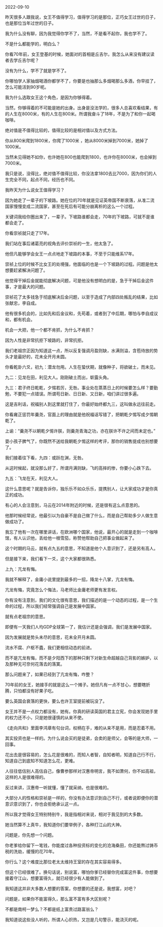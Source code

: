 2022-09-10

昨天很多人跟我说，女王不值得学习，值得学习的是那位，正巧女王过世的日子，也是那位当年过世的日子。

我为什么没有聊，因为我觉得你学不了，当然，不是看不起你，我也学不了。

不是什么都能学的，明白么？

你看70年前，女王登基的时候，她面对的首相是丘吉尔，我怎么从来没有建议读者去学丘吉尔呢？

没有为什么，学不了就是学不了。

你哪怕学人家抽烟喝酒你都学不了，你要是也抽那么多烟喝那么多酒，你早挂了，怎么可能活到90岁呢。

我为什么选取女王这个角色，是因为你够得着。

当然，你够得着的不可能是她的出身。出身是没法学的，很多人总喜欢看结果，有的人生在8000米，有的人生在800米。所谓我奋斗了18年，不是为了和你一起喝咖啡。

绝对值是不值得比较的，值得比较的是相对值以及方式方法。

你从800米爬到1800米，你爬了1000米 ，她从8000米掉到7000米，她掉了1000米。

当然未见得她不如你，也许她在800也能爬到1800，也许你在8000米，也会掉到7000米。

我只是说，没得比，绝对值不值得比较，你没法拿1800去比7000，因为你们的人生完全不同，起点不同，经历也不同。

我昨天为什么说女王值得学习？

因为她走了一辈子的下坡路。她在位的70年就是见证英帝国不断衰落，从准二流国家慢慢变成二流国家，甚至在死后有可能分崩离析的这么一个过程。

关键词我给你圈出来了，一辈子。下坡路谁都会走，70年的下坡路，可就不是谁都会走了。

你看崇祯就只走了17年。

我们站在事后诸葛亮的视角去评价崇祯的一生，他太急了。

他但凡能够学会女王一点点地走下坡路的本事，不至于只能维系17年。

崇祯上位的时候不比女王的处境强，他面临的也是一个下坡路的过程。问题是他太想要赶紧解决问题了。

他觉得干掉后金就能彻底解决问题，可是他没有想明白的是，急于干掉后金这件事，才是最大的问题。

崇祯花了太多钱急于彻底解决后金问题，以至于造成了内部四处叛乱的结果，比如张献忠，李自成。

他有很多机会的，比如先和后金议和，先苟着，或者到了中后期，哪怕与李自成议和，都有机会。

机会一大把，他一个都不肯抓，为什么不肯抓？

因为人性是非常抗拒下坡路的，非常抗拒。

我们老祖宗正因为知道这一点，所以反复强调月盈则缺，水满则溢，含苞待放的势头才是最好的，花未全开月未圆。

你看乾卦六爻，初九：潜龙勿用。人生在蛰伏期，就像种子，将欲破土，而未见。

九二：见龙在田，利见大人。刚刚破土而出，崭露头角。

九三：君子终日乾乾，夕惕若厉，无咎。事业处在蒸蒸日上的时候要怎么样？要勤勉，不要犯一点错误。所谓苟日新、日日新、又日新，咱们讲过很多遍。

这是吉利话，祝福别人到这里就打住了，你最好始终都九三，这叫做永远往前走。

你看雍正惩罚年羹尧，官面上的理由就是他祝福话写错了，把朝乾夕惕写成夕惕朝乾了。

上谕：“羹尧不以朝乾夕惕许朕，则羹尧青海之功，亦在朕许不许之间而未定也。”

耍小孩子脾气了，你既然不送给我朝乾夕惕这样的考评，那你的销售提成也别想要了。

我们接着往下看，九四：或跃在渊，无咎。

从这时候起，就没那么好了，所谓月满则缺，飞的高摔的惨，你要小心跌下去。

九五：飞龙在天，利见大人。

这什么意思呢？就是告诉你，独乐乐不如众乐乐，提携别人，让大家成功才是你真正的成功。

有心的人会注意到，马云在2014年附近的时候，还是很有这么点意思的。

他那时候经常说，他最引以为自豪不是自己做了什么，而是自己帮助多少人做生意做成功了。

我忘了他有一次在哪里讲话，在欧洲哪个国家，他说，最开心的就是走到一个咖啡馆，有人认识他，丢给他一根雪茄，称赞他帮助自己把事业做起来了。

这个时期的马云，就有点九五的意思，不知道是他个人意识到了，还是另有高人。

但是接下来，我们看下一爻，这个大家都很熟悉。

上九：亢龙有悔。

我就不解释了，金庸小说里提到最多的一招，降龙十八掌，亢龙有悔。

亢龙有悔，究竟怎么个悔法，马老师比金庸老师更有发言权。

你有没有注意到，我们的文化很有意思，我们描述的是一个动态的过程，是一个生命的过程，所以我们经常强调自己是发展中国家。

就有点老祖宗的意思。

即便有一天我们人均GDP全球第一了，我估计还是会强调，我们是发展中国家。

因为发展就是势头未尽的意思，花未全开月未圆。

流水不腐、户枢不蠹，我们更相信动态的前进。

而不是亢龙有悔，而不是夕阳西下的那种只剩下对新生命超越自己背影的嫉妒，以及那种无可奈何花落去的落寞。

那么问题来了，如果已经到了亢龙有悔，咋整？

70年前的女王，她接手的就是这么一个摊子。她但凡有一点不甘心，想要瞎折腾，只怕都没有好果子吃。

要么英国会衰落的更快，要么也许王室提前被玩没了。

女王并不是一点权力都没有，她有。你真的研读英国的君主立宪，你会发现她手里的权力还不小，只是她很谨慎的从来不使。

《走向共和》里面李鸿章有句台词，权柄在手，难的从来不是用，而是忍着不用。

其实投资也是一样的。为什么说会买的是徒弟，会卖的是师父，会等的是大师，一回事。

花出去是很容易的，怎么花是很难的，而知人者智，自知者明，知道自己行不行，知道自己到底知不知道怎么花，更难。

人往往低估别人高估自己，像曹参那样对汉惠帝明言，我不如萧何，你不如高祖，这样的人是很难得的。

反过来讲，汉惠帝一听就懂，懂了就采纳，也是很难的。

大部分人的性格和崇祯是一样的，你没有办法意识到自己不行，或者说即便你的潜意识意识到了，你也会拒绝承认这一点。

所以我才觉得女王特别特别牛，我是指相对来说，相对于我见到的大多数。

她当然算不上真牛，我知道你们要举例子，各种打江山的大神。

问题是，你先想一个问题。

你老爹给你留下一笔钱，你能度过各种投资标的变化的沧海桑田，你还能熬过铸币税的洗劫，缓慢的花70年。

你行么？这个难度比那位老太太维持王室的存在其实容易得多。

但这个已经很难了。换句话说，别说富，哪怕你爹已经替你完成富这件事，你想要接着守江山，想要富得久，就已经很少有人能做到了。

我知道这并非大多数人想要的答案，你想要的还是说，我想富，对吧？

问题是，如果你不能富得久，那么富不富有多大区别呢？

不都是南柯一梦么？不都是纸上富贵过路富翁么？

我知道说这些没人听的，所谓人心炽热，又岂是几句警示，能浇灭的呢。
